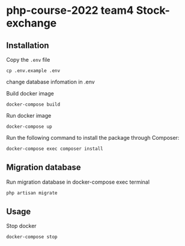 # php-course-2022 team4 Stock-exchange

## Installation

Copy the `.env` file

```
cp .env.example .env
```

change database infomation in .env

Build docker image

```
docker-compose build
```

Run docker image

```
docker-compose up
```

Run the following command to install the package through Composer:

```bash
docker-compose exec composer install
```

## Migration database
Run migration database in docker-compose exec terminal

```bash
php artisan migrate
```


## Usage

Stop docker

```
docker-compose stop
```
